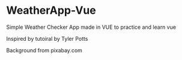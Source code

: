 # WeatherApp-Vue

Simple Weather Checker App made in VUE
to practice and learn vue



Inspired by tutoiral by Tyler Potts


Background from pixabay.com
